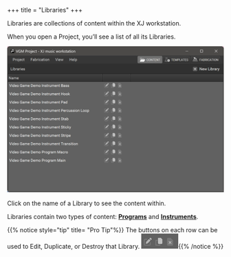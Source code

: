 +++
title = "Libraries"
+++

Libraries are collections of content within the XJ workstation.

When you open a Project, you’ll see a list of all its Libraries.

![Libraries](libraries.png?width=600px)

Click on the name of a Library to see the content within.

Libraries contain two types of content: [**Programs**](/legacy-getting-started/Programs/) and [**Instruments**](/legacy-getting-started/Instruments/_index.en.md).


{{% notice style="tip" title= "Pro Tip"%}}
The buttons on each row can be used
to Edit, Duplicate, or Destroy that Library.
![Libraries Buttons](librariesbuttons.png){{% /notice %}}
